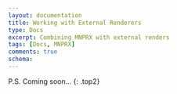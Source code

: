```yaml
---
layout: documentation
title: Working with External Renderers
type: Docs
excerpt: Combining MNPRX with external renders
tags: [Docs, MNPRX]
comments: true
schema:
---
```


P.S. Coming soon...
{: .top2}



<!-- Setting up Arnold for watercolor stylization: https://1drv.ms/v/s!Arb19fQ9R1Nhjf5fMsGYdbbldnuS_g -->

